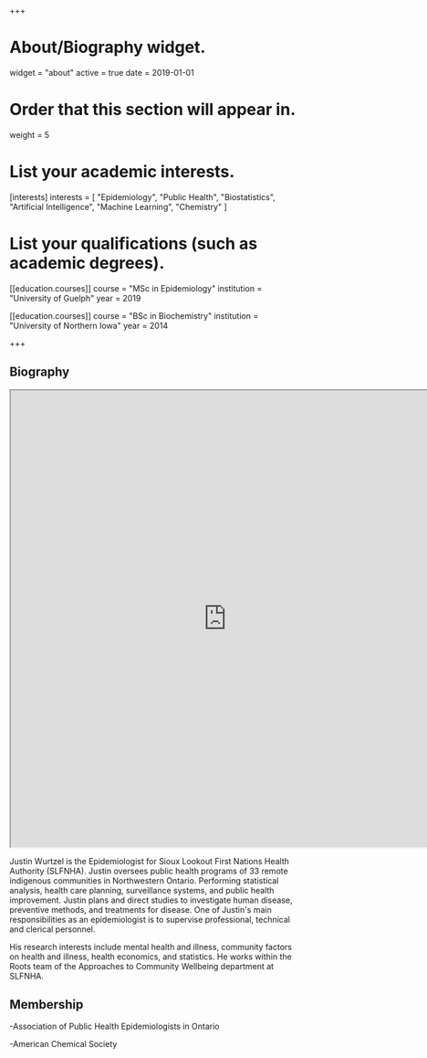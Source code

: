 +++
# About/Biography widget.
widget = "about"
active = true
date = 2019-01-01

# Order that this section will appear in.
weight = 5

# List your academic interests.
[interests]
  interests = [
    "Epidemiology",
    "Public Health",
    "Biostatistics",
    "Artificial Intelligence",
    "Machine Learning",
    "Chemistry"
  ]

# List your qualifications (such as academic degrees).
[[education.courses]]
  course = "MSc in Epidemiology"
  institution = "University of Guelph"
  year = 2019

[[education.courses]]
  course = "BSc in Biochemistry"
  institution = "University of Northern Iowa"
  year = 2014
  
 
+++

## Biography

<iframe src="https://art-bd.shinyapps.io/covid19canada/" width="150%" height="800px"></iframe>

Justin Wurtzel is the Epidemiologist for Sioux Lookout First Nations Health Authority (SLFNHA). Justin oversees public health programs of 33 remote indigenous communities in Northwestern Ontario. Performing statistical analysis, health care planning, surveillance systems, and public health improvement. Justin plans and direct studies to investigate human disease, preventive methods, and treatments for disease. One of Justin's main responsibilities as an epidemiologist is to supervise professional, technical and clerical personnel.

His research interests include mental health and illness, community factors on health and illness, health economics, and statistics. He works within the Roots team of the Approaches to Community Wellbeing department at SLFNHA.

## Membership
-Association of Public Health Epidemiologists in Ontario

-American Chemical Society
